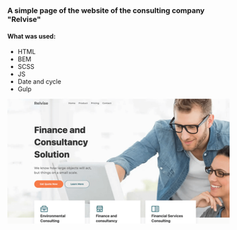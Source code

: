 ### A simple page of the website of the consulting company "Relvise"
 #### What was used:
 - HTML
 - BEM
 - SCSS
 - JS
 - Date and cycle
 - Gulp

![screenshot](https://github.com/ivanchelovekov/Relvise/blob/main/img/screenshot.png)

